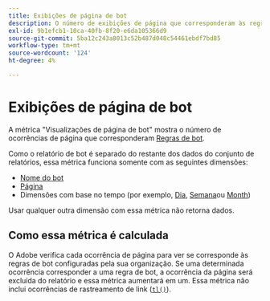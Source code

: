 ```yaml
---
title: Exibições de página de bot
description: O número de exibições de página que corresponderam às regras de bot.
exl-id: 9b1efcb1-10ca-40fb-8f20-e6da105366d9
source-git-commit: 5ba12c243a8013c52b487d048c54461ebdf7bd85
workflow-type: tm+mt
source-wordcount: '124'
ht-degree: 4%

---
```


# Exibições de página de bot

A métrica &quot;Visualizações de página de bot&quot; mostra o número de ocorrências de página que corresponderam [Regras de bot](/help/admin/admin/c-manage-report-suites/c-edit-report-suites/general/bot-removal/bot-rules.md).

Como o relatório de bot é separado do restante dos dados do conjunto de relatórios, essa métrica funciona somente com as seguintes dimensões:

* [Nome do bot](../dimensions/bot-name.md)
* [Página](../dimensions/page.md)
* Dimensões com base no tempo (por exemplo, [Dia](../dimensions/day.md), [Semana](../dimensions/week.md)ou [Month](../dimensions/month.md))

Usar qualquer outra dimensão com essa métrica não retorna dados.

## Como essa métrica é calculada

O Adobe verifica cada ocorrência de página para ver se corresponde às regras de bot configuradas pela sua organização. Se uma determinada ocorrência corresponder a uma regra de bot, a ocorrência da página será excluída do relatório e essa métrica aumentará em um. Essa métrica não inclui ocorrências de rastreamento de link ([`tl()`](/help/implement/vars/functions/tl-method.md)).
